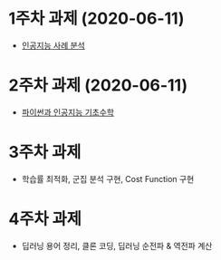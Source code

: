 # 1주차 과제 (2020-06-11) 

- [인공지능 사례 분석 ](https://github.com/KyoungSooKim/gj-assignments/blob/master/1%EC%A3%BC%EC%B0%A8%EA%B3%BC%EC%A0%9C.ipynb)


# 2주차 과제 (2020-06-11)

- [파이썬과 인공지능 기초수학](https://github.com/KyoungSooKim/gj-assignments/blob/master/2%EC%A3%BC%EC%B0%A8%EA%B3%BC%EC%A0%9C.ipynb)

# 3주차 과제

* 학습률 최적화, 군집 분석 구현, Cost Function 구현


# 4주차 과제

* 딥러닝 용어 정리, 클론 코딩, 딥러닝 순전파 & 역전파 계산
